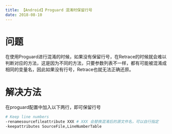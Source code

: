 ```yaml
---
title: 【Android】Proguard 混淆时保留行号
date: 2018-08-10
---
```

# 问题
在使用Proguard进行混淆的时候，如果没有保留行号，在Retrace的时候就会难以判断对应的方法，这是因为不同的方法，只要参数列表不一样，都有可能被混淆成相同的变量名，因此如果没有行号，Retrace也就无法正确还原。

# 解决方法
在proguard配置中加入以下两行，即可保留行号

``` bash
# Keep line numbers
-renamesourcefileattribute XXX # XXX 会替换混淆后的源文件名，可以自行指定
-keepattributes SourceFile,LineNumberTable
```
